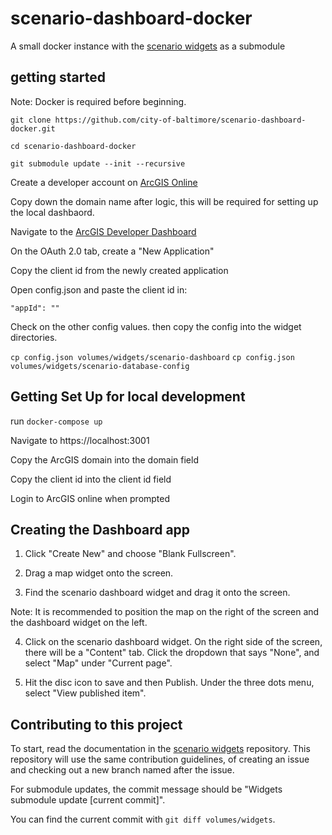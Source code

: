 # scenario-dashboard-docker
A small docker instance with the [scenario widgets](https://github.com/city-of-baltimore/scenario-dashboard-widgets) as a submodule

## getting started

Note: Docker is required before beginning.

`git clone https://github.com/city-of-baltimore/scenario-dashboard-docker.git`

`cd scenario-dashboard-docker`

`git submodule update --init --recursive`

Create a developer account on [ArcGIS Online](https://arcgis.com)

Copy down the domain name after logic, this will be required for setting up the local dashbaord.

Navigate to the [ArcGIS Developer Dashboard](https://developers.arcgis.com/dashboard)

On the OAuth 2.0 tab, create a "New Application"

Copy the client id from the newly created application

Open config.json and paste the client id in:

`"appId": ""`

Check on the other config values. then copy the config into the widget directories.

`cp config.json volumes/widgets/scenario-dashboard`
`cp config.json volumes/widgets/scenario-database-config`


## Getting Set Up for local development

run `docker-compose up`

Navigate to https://localhost:3001

Copy the ArcGIS domain into the domain field

Copy the client id into the client id field

Login to ArcGIS online when prompted

## Creating the Dashboard app

1. Click "Create New" and choose "Blank Fullscreen".

2. Drag a map widget onto the screen.

3. Find the scenario dashboard widget and drag it onto the screen.

Note: It is recommended to position the map on the right of the screen and the dashboard widget on the left.

4. Click on the scenario dashboard widget. On the right side of the screen, there will be a "Content" tab. Click the dropdown that says "None", and select "Map" under "Current page".

5. Hit the disc icon to save and then Publish. Under the three dots menu, select "View published item".

## Contributing to this project

To start, read the documentation in the [scenario widgets](https://github.com/city-of-baltimore/scenario-dashboard-widgets) repository. This repository will use the same contribution guidelines, of creating an issue and checking out a new branch named after the issue. 

For submodule updates, the commit message should be "Widgets submodule update [current commit]".

You can find the current commit with `git diff volumes/widgets`.
